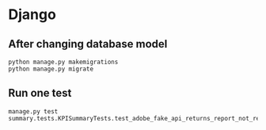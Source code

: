 # Django

## After changing database model

```
python manage.py makemigrations 
python manage.py migrate
```

## Run one test
```
manage.py test summary.tests.KPISummaryTests.test_adobe_fake_api_returns_report_not_ready_on_first_attempt
```
